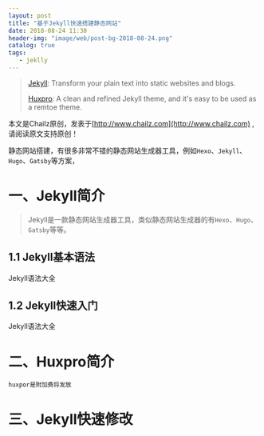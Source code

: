 ```yaml
---
layout: post
title: "基于Jekyll快速搭建静态网站"
date: 2018-08-24 11:30
header-img: "image/web/post-bg-2018-08-24.png"
catalog: true
tags:
   - jeklly
---
```


> [Jekyll](https://jekyllrb.com/): Transform your plain text into static websites and blogs.
>
> [Huxpro](https://github.com/Huxpro/huxpro.github.io): A clean and refined Jekyll theme, and it's easy to be used as a remtoe theme.

本文是Chailz原创，发表于[http://www.chailz.com](http://www.chailz.com) ,请阅读原文支持原创！

静态网站搭建，有很多非常不错的静态网站生成器工具，例如`Hexo`、`Jekyll`、`Hugo`、`Gatsby`等方案，

# 一、Jekyll简介
>Jekyll是一款静态网站生成器工具，类似静态网站生成器的有`Hexo`、`Hugo`、`Gatsby`等等。

## 1.1 Jekyll基本语法
Jekyll语法大全

## 1.2 Jekyll快速入门
Jekyll语法大全

# 二、Huxpro简介
    huxpor是附加费将发放

# 三、Jekyll快速修改
